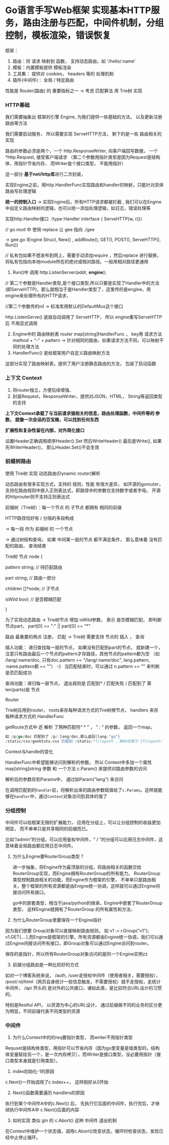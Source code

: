 # Go语言手写Web框架 实现基本HTTP服务，路由注册与匹配，中间件机制，分组控制，模板渲染，错误恢复

框架：

1. 路由：将 请求 映射到 函数， 支持动态路由，如 '/hello/:name'
2. 模板：内置模板提供 模板渲染 
3. 工具集： 提供对 cookies， headers 等的 处理机制
4. 插件(中间件)： 全局 / 特定路由



性能是 Router(路由) 的 重要指标之一  -> 考虑 匹配算法 用 Trie树 实现

### HTTP基础

我们需要抽象出 框架的引擎 Engine, 为我们提供一些基础的方法， 以及更新注册路由等方法

我们需要启动服务， 所以需要实现 ServeHTTP方法， 剩下的是一些 路由相关的实现

路由的参数必须是两个，一个 http.ResponseWriter,  向客户端回写数据，  一个*http.Request,  接受客户端请求 （第二个参数用指针类型是因为Request是结构体，用指针节省内存， 而Writer是个接口类型， 不能用指针）



这一部分 **基于net/http库**进行二次封装，

实现Engine之前，用http.HandlerFunc实现路由和handler的映射，只能针对具体路由写处理逻辑 

**统一的控制入口** ->  实现Engine后，所有HTTP请求都被拦截 ,  我们可以在Engine中自定义路由映射的逻辑，也可以统一添加处理逻辑，如日志，错误处理等





实现http.Handler接口（type Handler interface { ServeHTTP(w, r)}） 

// go.mod 中 使用 replace 让 gee 指向 ./gee

->  gee.go (Engine Struct,  New() , addRoute(),  GET(), POST(),  ServeHTTP(),  Run())

// 私有包如果不想发布到网上，需要手动添加require ，然后replace 进行替换，将私有包指向本地module所在的绝对或相对路径。一般用相对路径更通用



1. Run()中 调用 http.ListenServer(addr, **engine**);  

// 第二个参数是Handler类型,是个接口类型,所以只要是实现了Handler中的方法(即ServeHTTP)，那么就相当于是Handler类型了，这里传的是engine，用engine来处理所有的HTTP请求，

//第二个参数传的nil -> 标准库用默认的DefaultMux这个接口

http.ListenServe() 底层自动调用了 ServeHTTP， 所以 engine重写ServeHTTP后 不用显式调用

2. Engine中的 路由映射表 router map[string]HandlerFunc  ， key用 请求方法method + “-” + pattern  ->  针对相同的路由，如果请求方法不同，可以映射不同的处理方法
3. HandlerFunc()  是给框架用户自定义路由映射方法



这部分实现了路由映射表，提供了用户注册静态路由的方法， 包装了启动函数



### 上下文 Context

1. 将router独立，方便后续增强、
2. 封装Request，ResponseWriter，提供对JSON，HTML， String等返回类型的支持

**上下文Context承载了与当前请求强相关的信息，路由处理函数，中间件等的 参数， 就像一次会话的百宝箱，可以找到任何东西**

**扩展性和复杂性留在内部，对外简化接口**



设置Header正确调用顺序Header().Set 然后WriteHeader() 最后是Write(), 如果先WriterHeader()， 那么Header.Set()不会生效



### 前缀树路由

使用 Trie树 实现 动态路由(Dynamic router)解析

动态路由有很多实现方式，支持的 规则，性能 有很大差异， 如开源的gorouter，支持在路由规则中嵌入正则表达式，即路径中的参数仅支持数字或者字母。 开源的httprouter则不支持正则表达式



前缀树（Trie树）：每一个节点 的 子节点 都拥有 相同的前缀

HTTP路径恰好有 / 分隔的多段构成  

->  每一段 作为 前缀树 的 一个节点

->  通过树结构查询， 如果 中间某一层的节点 都不满足条件， 那么意味着 没有匹配的路由， 查询结束



Trie树 节点 node {

pattern string;  // 待匹配路由

part string;  // 路由一部分

children []*node;  // 子节点

isWild bool;  // 是否模糊匹配

}

为了实现动态路由  ->  Trie树节点 增加 isWild参数， 表示 是否模糊匹配， 即判断节点part， part[0] == ":" || part[0] == "*"



路由 最重要的两点  注册， 匹配   ->  Trie树 需要支持 节点的 插入 ， 查询

插入功能： 递归查找每一层的节点， 如果没有匹配到part的节点， 就新建一个， 注意只有路由最后一个节点的pattern才存路径，其他节点的pattern都为空 （如 /lang/:name/doc, 只有doc.pattern == "/lang/:name/doc", lang.pattern, :name.pattern都 == ""） -》 当匹配结束时，可以通过 n.pattern == "" 来判断 是否匹配成功

查询功能：递归每一层节点， 退出规则是 匹配到* / 匹配失败 / 匹配到了 第len(parts)层 节点



Router

Trie树应用到router， roots来存每种请求方式的Trie树根节点，  handlers 来存 每种请求方式的 HandlerFunc

getRoute方式中 还 解析 了两种匹配符“ * ” ， “ : ” 的参数， 返回一个map。 

```go
如 /p/go/doc 匹配到了 /p/:lang/doc,那么返回{lang:"go"}
/static/css/geektutu.css`匹配到`/static/*filepath`，解析结果为`{filepath: "css/geektutu.css"}
```



Context与handle的变化

HandlerFunc中希望能够访问到解析的参数， 所以 Context中多加一个属性map[string]string 参数 和 一个方法 c.Param() 来提供对路由参数的访问

解析后的参数存到Params中， 通过如Param("lang") 来访问



在调用匹配到的`handler`前，将解析出来的路由参数赋值给了`c.Params`。这样就能够在`handler`中，通过`Context`对象访问到具体的值了


### 分组控制

中间件可以给框架无限的扩展能力， 应用在分组上，可以让分组控制的收益更加明显， 而不单单只是共享相同的前缀而已。

比如“/admin”的分组，可以应用鉴权中间件，“ / ”的分组可以应用日志中间件，这意味着全局路由都应用日志中间件。

1. 为什么Engine要RouterGroup类型？

   进一步抽象，将Engine作为最顶层的分组，将路由相关的函数交给RouterGroup实现，而Engine拥有RouterGroup的所有能力。	RouterGroup类型控制路由相关的功能，而Engine作为框架的引擎， 不单单只是路由相关，整个框架的所有资源都是由Enigne统一协调，这样就可以通过Engine间接访问所有接口。

    go中的嵌套类型，相当于java/python的继承，Engine中嵌套了RouterGroup类型， 这样Engine就拥有了RouterGroup 的所有属性和方法、

2. 为什么RouterGroup里要保存一个Engine指针

因为我们想要 Group对象可以直接映射路由规则， 如 v1 := r.Group("v1");  v1.GET(....),而Engine是框架的引擎，所有资源都由Engine统一协调，我们可以通过Engine间接访问所有接口，即Group对象可以通过Engine访问到router。

保存的是指针，所以所有RouterGroup对象访问的是同一个Engine实例zz

3. 前缀分组路由是一种比较好的方式

如对一个博客系统来说， /auth,  /user走授权中间件（使用者相关，需要授权）， /post/:id/html（网页自身统计一些信息触发，不需要授权）就不走授权，走统计中间件， /api 开头的 是对外的公共接口，诸如此类，是比较符合URL设计的习惯的。

特别是Restful API， 以资源为中心的URL设计， 通过前缀做不同的业务的区分更为明显，不同前缀代表不同类型的资源


### 中间件

1. 为什么Context中的的req要指针类型， 而writer不用指针类型

Requset是结构体类型，用指针可以节省内存（因为go里变量是值类型的，结构体变量赋给另一个，是一次内存拷贝），而Writer是接口类型，没必要用指针（接口类型本身就是引用类型）。

1. index初始化-1的原因

c.Next()一开始调用了c.index++， 这样刚好从0开始

2. Next()函数需要遍历 handlers的原因

执行到某个中间件A中的c.Next() 后， 先执行它后面的中间件，执行完后，才继续执行中间件A中 c.Next()后面的内容

3. 如何实现 类似 gin 的 c.Abort() 这种 中间件 退出机制

在Context中维护一个状态值，调用c.Abort()改变状态，循环时检查状态，发现已经中止停止循环。
